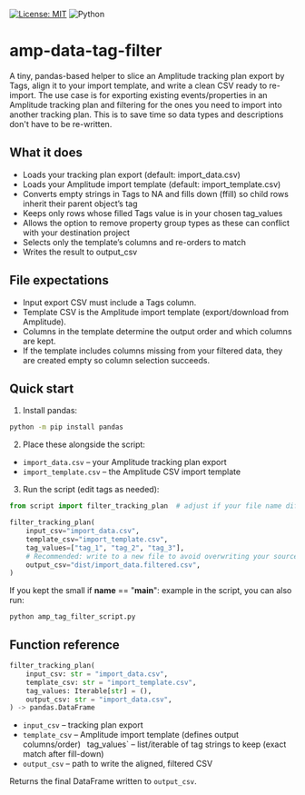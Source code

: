 [![License: MIT](https://img.shields.io/badge/License-MIT-yellow.svg)](LICENSE)
![Python](https://img.shields.io/badge/python-3.10%2B-blue)

# amp-data-tag-filter

A tiny, pandas-based helper to slice an Amplitude tracking plan export by Tags, align it to your import template, and write a clean CSV ready to re-import. The use case is for exporting existing events/properties in an Amplitude tracking plan and filtering for the ones you need to import into another tracking plan. This is to save time so data types and descriptions don't have to be re-written.

## What it does

- Loads your tracking plan export (default: import_data.csv)
- Loads your Amplitude import template (default: import_template.csv)
- Converts empty strings in Tags to NA and fills down (ffill) so child rows inherit their parent object’s tag
- Keeps only rows whose filled Tags value is in your chosen tag_values
- Allows the option to remove property group types as these can conflict with your destination project
- Selects only the template’s columns and re-orders to match
- Writes the result to output_csv

## File expectations

- Input export CSV must include a Tags column.
- Template CSV is the Amplitude import template (export/download from Amplitude).
- Columns in the template determine the output order and which columns are kept.
- If the template includes columns missing from your filtered data, they are created empty so column selection succeeds.

## Quick start

1. Install pandas:

```bash
python -m pip install pandas
```

2. Place these alongside the script:

- `import_data.csv` – your Amplitude tracking plan export
- `import_template.csv` – the Amplitude CSV import template

3. Run the script (edit tags as needed):

```python
from script import filter_tracking_plan  # adjust if your file name differs

filter_tracking_plan(
    input_csv="import_data.csv",
    template_csv="import_template.csv",
    tag_values=["tag_1", "tag_2", "tag_3"],
    # Recommended: write to a new file to avoid overwriting your source
    output_csv="dist/import_data.filtered.csv",
)
```


If you kept the small if __name__ == "__main__": example in the script, you can also run:

`python amp_tag_filter_script.py`

## Function reference
```python
filter_tracking_plan(
    input_csv: str = "import_data.csv",
    template_csv: str = "import_template.csv",
    tag_values: Iterable[str] = (),
    output_csv: str = "import_data.csv",
) -> pandas.DataFrame
```


- `input_csv` – tracking plan export
- `template_csv` – Amplitude import template (defines output columns/order)
` `tag_values` – list/iterable of tag strings to keep (exact match after fill-down)
- `output_csv` – path to write the aligned, filtered CSV

Returns the final DataFrame written to `output_csv`.
